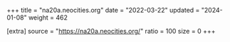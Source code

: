 +++
title = "na20a.neocities.org"
date = "2022-03-22"
updated = "2024-01-08"
weight = 462

[extra]
source = "https://na20a.neocities.org/"
ratio = 100
size = 0
+++
